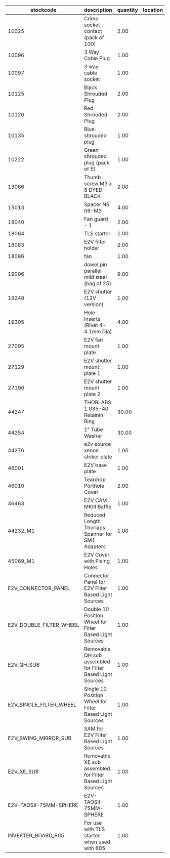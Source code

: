 |stockcode|description|quantity|location|
|---------|-----------|--------|--------|
|10025|Crimp socket contact (pack of 100)|2.00||
|10096|3 Way Cable Plug|1.00||
|10097|3 way cable socket|1.00||
|10125|Black Shrouded Plug|2.00||
|10126|Red Shrouded Plug|2.00||
|10135|Blue shrouded plug|1.00||
|10222|Green shrouded plug (pack of 5)|1.00||
|13066|Thumb screw M3 x 8 DYED BLACK|2.00||
|15013|Spacer NS 06-M3|4.00||
|18040|Fan guard - 1|2.00||
|18064|TLS starter|1.00||
|18083|E2V filter holder|2.00||
|18086|fan|1.00||
|19006|dowel pin parallel mild steel (bag of 25)|9.00||
|19248|E2V shutter (12V version)|1.00||
|19305|Hole Inserts (Rivet 4-4.1mm Dia)|4.00||
|27095|E2V fan mount plate|1.00||
|27129|E2V shutter mount plate 1|1.00||
|27190|E2V shutter mount plate 2|1.00||
|44247|THORLABS 1.035-40 Retainin Ring|30.00||
|44254|1" Tube Washer|30.00||
|44276|e2v source xenon striker plate|1.00||
|46001|E2V base plate|1.00||
|46010|Teardrop Porthole Cover|2.00||
|46463|E2V CAM MKIII Baffle|1.00||
|44232_M1|Reduced Length Thorlabs Spanner for SM1 Adapters|1.00||
|45069_M1|E2V Cover with Fixing Holes|1.00||
|E2V_CONNECTOR_PANEL|Connector Panel for E2V Fliter Based Light Sources|1.00||
|E2V_DOUBLE_FILTER_WHEEL|Double 10 Position Wheel for Filter Based Light Sources|1.00||
|E2V_QH_SUB|Removable QH sub assembled for Filter Based Light Sources|1.00||
|E2V_SINGLE_FILTER_WHEEL|Single 10 Position Wheel for Filter Based Light Sources|1.00||
|E2V_SWING_MIRROR_SUB|SAM for E2V Filter Based Light Sources|1.00||
|E2V_XE_SUB|Removable XE sub assembled for Filter Based Light Sources|1.00||
|E2V-TAOSII-75MM-SPHERE|E2V-TAOSII-75MM-SPHERE|1.00||
|INVERTER_BOARD_605|For use with TLS starter when used with 605|1.00||
